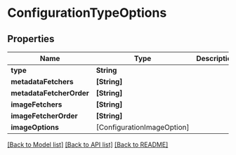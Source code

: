 # ConfigurationTypeOptions

## Properties
Name | Type | Description | Notes
------------ | ------------- | ------------- | -------------
**type** | **String** |  | [optional] 
**metadataFetchers** | **[String]** |  | [optional] 
**metadataFetcherOrder** | **[String]** |  | [optional] 
**imageFetchers** | **[String]** |  | [optional] 
**imageFetcherOrder** | **[String]** |  | [optional] 
**imageOptions** | [ConfigurationImageOption] |  | [optional] 

[[Back to Model list]](../README.md#documentation-for-models) [[Back to API list]](../README.md#documentation-for-api-endpoints) [[Back to README]](../README.md)


